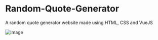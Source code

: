 # Random-Quote-Generator
A random quote generator website made using HTML, CSS and VueJS

![image](https://user-images.githubusercontent.com/67544316/172606384-3ae25974-3e0b-4a9c-b4b3-2aedeee61c36.png)
